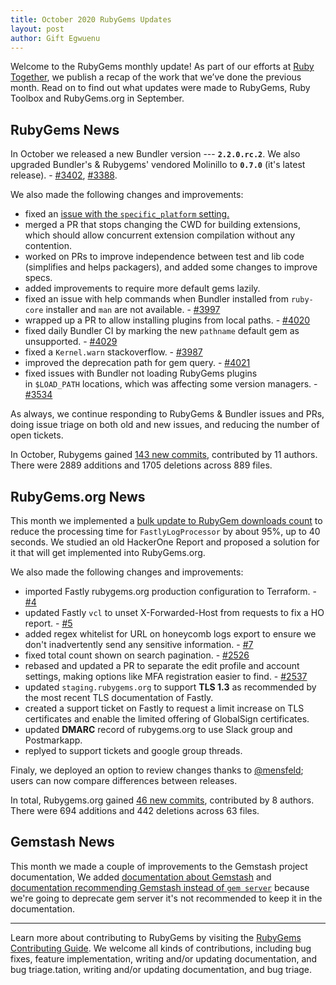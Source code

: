 ```yaml
---
title: October 2020 RubyGems Updates
layout: post
author: Gift Egwuenu
---
```


Welcome to the RubyGems monthly update! As part of our efforts at [Ruby Together](http://rubytogether.org/), we publish a recap of the work that we’ve done the previous month. Read on to find out what updates were made to RubyGems, Ruby Toolbox and RubyGems.org in September.

## RubyGems News

In October we released a new Bundler version --- **`2.2.0.rc.2`**. We also upgraded Bundler's & Rubygems' vendored Molinillo to **`0.7.0`**  (it's latest release). - [#3402](https://github.com/rubygems/rubygems/pull/3402), [#3388](https://github.com/rubygems/rubygems/pull/3388). 

We also made the following changes and improvements:
* fixed an [issue with the `specific_platform` setting.](https://github.com/rubygems/rubygems/pull/4022) 
* merged a PR that stops changing the CWD for building extensions, which should allow concurrent extension compilation without any contention.
* worked on PRs to improve independence between test and lib code (simplifies and helps packagers), and added some changes to improve specs.
* added improvements to require more default gems lazily.
* fixed an issue with help commands when Bundler installed from `ruby-core` installer and `man` are not available. - [#3997](https://github.com/rubygems/rubygems/pull/3997)
* wrapped up a PR to allow installing plugins from local paths. - [#4020](https://github.com/rubygems/rubygems/pull/4020)
* fixed daily Bundler CI by marking the new `pathname` default gem as unsupported. - [#4029](https://github.com/rubygems/rubygems/pull/4029)
* fixed a `Kernel.warn` stackoverflow. - [#3987](https://github.com/rubygems/rubygems/pull/3987)
* improved the deprecation path for gem query. - [#4021](https://github.com/rubygems/rubygems/pull/4021)
* fixed issues with Bundler not loading RubyGems plugins in `$LOAD_PATH` locations, which was affecting some version managers. - [#3534](https://github.com/rubygems/rubygems/pull/3534)

As always, we continue responding to RubyGems & Bundler issues and PRs, doing issue triage on both old and new issues, and reducing the number of open tickets.

In October, Rubygems gained [143 new commits](https://github.com/rubygems/rubygems/compare/master@%7B2020-10-01%7D...master@%7B2020-10-31%7D), contributed by 11 authors. There were 2889 additions and 1705 deletions across 889 files.

## RubyGems.org News

This month we implemented a [bulk update to RubyGem downloads count](https://github.com/rubygems/rubygems.org/pull/2527) to reduce the processing time for `FastlyLogProcessor` by about 95%, up to 40 seconds. We studied an old HackerOne Report and proposed a solution for it that will get implemented into RubyGems.org. 

We also made the following changes and improvements:

* imported Fastly rubygems.org production configuration to Terraform. - [#4](https://github.com/rubygems/rubygems-terraform/pull/4) 
* updated Fastly `vcl` to unset X-Forwarded-Host from requests to fix a HO report. - [#5](https://github.com/rubygems/rubygems-terraform/pull/5)
* added regex whitelist for URL on honeycomb logs export to ensure we don't inadvertently send any sensitive information. - [#7](https://github.com/rubygems/rubygems-terraform/pull/7)
* fixed total count shown on search pagination. - [#2526](https://github.com/rubygems/rubygems.org/pull/2526)
* rebased and updated a PR to separate the edit profile and account settings, making options like MFA registration easier to find. - [#2537](https://github.com/rubygems/rubygems.org/pull/2537)
* updated `staging.rubygems.org` to support **TLS 1.3** as recommended by the most recent TLS documentation of Fastly.
* created a support ticket on Fastly to request a limit increase on TLS certificates and enable the limited offering of GlobalSign certificates.
* updated **DMARC** record of rubygems.org to use Slack group and Postmarkapp.
* replyed to support tickets and google group threads.
 
Finaly, we deployed an option to review changes thanks to [@mensfeld](https://github.com/mensfeld); users can now compare differences between releases. 

In total, Rubygems.org gained [46 new commits](https://github.com/rubygems/rubygems.org/compare/master@%7B2020-10-01%7D...master@%7B2020-10-31%7D), contributed by 8 authors. There were 694 additions and 442 deletions across 63 files.

## Gemstash News

This month we made a couple of improvements to the Gemstash project documentation, We added [documentation about Gemstash](https://github.com/rubygems/guides/pull/269) and [documentation recommending Gemstash instead of `gem server`](https://github.com/rubygems/guides/pull/269) because we're going to deprecate gem server it's not recommended to keep it in the documentation.

---

Learn more about contributing to RubyGems by visiting the [RubyGems Contributing Guide](https://github.com/rubygems/rubygems/blob/master/CONTRIBUTING.md#how-to-contribute). We welcome all kinds of contributions, including bug fixes, feature implementation, writing and/or updating documentation, and bug triage.tation, writing and/or updating documentation, and bug triage.
